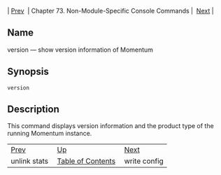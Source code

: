 | [Prev](console_commands.unlink_stats)  | Chapter 73. Non-Module-Specific Console Commands |  [Next](console_commands.write_config) |

<a name="console_commands.version"></a>
## Name

version — show version information of Momentum

## Synopsis

`version`

<a name="idp11654144"></a>
## Description

This command displays version information and the product type of the running Momentum instance.

|     |     |     |
| --- | --- | --- |
| [Prev](console_commands.unlink_stats)  | [Up](console.cmds.ref) |  [Next](console_commands.write_config) |
| unlink stats  | [Table of Contents](index) |  write config |

